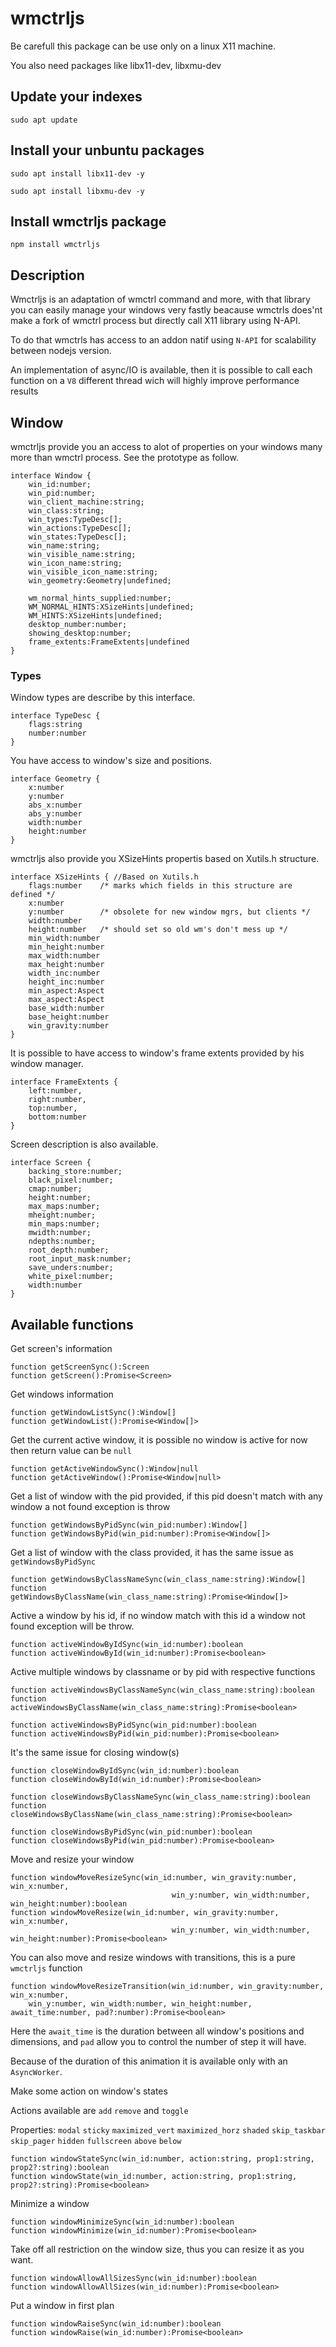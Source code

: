 # wmctrljs

Be carefull this package can be use only on a linux X11 machine.

You also need packages like libx11-dev, libxmu-dev

## Update your indexes
`sudo apt update`

## Install your unbuntu packages
`sudo apt install libx11-dev -y`

`sudo apt install libxmu-dev -y`

## Install wmctrljs package

`npm install wmctrljs`

## Description
Wmctrljs is an adaptation of wmctrl command and more, with that library you can easily manage your windows very fastly beacause wmctrls does'nt make a fork of wmctrl process but directly call X11 library using N-API. 

To do that wmctrls has access to an addon natif using `N-API` for scalability between nodejs version.

An implementation of async/IO is available, then it is possible to call each function on a `V8` different thread wich will highly improve performance results 

## Window

wmctrljs provide you an access to alot of properties on your windows many more than wmctrl process.
See the prototype as follow.
```TS
interface Window {
    win_id:number;
    win_pid:number;
    win_client_machine:string;
    win_class:string;
    win_types:TypeDesc[];
    win_actions:TypeDesc[];
    win_states:TypeDesc[];
    win_name:string;
    win_visible_name:string;
    win_icon_name:string;
    win_visible_icon_name:string;
    win_geometry:Geometry|undefined;

    wm_normal_hints_supplied:number;
    WM_NORMAL_HINTS:XSizeHints|undefined;
    WM_HINTS:XSizeHints|undefined;
    desktop_number:number;
    showing_desktop:number;
    frame_extents:FrameExtents|undefined
}
```

### Types

Window types are describe by this interface.
```TS
interface TypeDesc {
    flags:string
    number:number
}
```

You have access to window's size and positions.
```TS
interface Geometry {
    x:number
    y:number
    abs_x:number
    abs_y:number
    width:number
    height:number
}
```
wmctrljs also provide you XSizeHints propertis based on Xutils.h structure.

```TS 
interface XSizeHints { //Based on Xutils.h
    flags:number	/* marks which fields in this structure are defined */
    x:number
    y:number		/* obsolete for new window mgrs, but clients */
    width:number
    height:number	/* should set so old wm's don't mess up */
    min_width:number
    min_height:number
    max_width:number
    max_height:number
    width_inc:number
    height_inc:number
    min_aspect:Aspect 
    max_aspect:Aspect
    base_width:number
    base_height:number
    win_gravity:number
}
```

It is possible to have access to window's frame extents provided by his window manager.

```TS
interface FrameExtents {
    left:number,
    right:number,
    top:number,
    bottom:number
}
```

Screen description is also available.
```TS
interface Screen {
    backing_store:number;
    black_pixel:number;
    cmap:number;
    height:number;
    max_maps:number;
    mheight:number;
    min_maps:number;
    mwidth:number;
    ndepths:number;
    root_depth:number;
    root_input_mask:number;
    save_unders:number;
    white_pixel:number;
    width:number
}
```

## Available functions

Get screen's information
```TS
function getScreenSync():Screen
function getScreen():Promise<Screen>
```

Get windows information
```TS
function getWindowListSync():Window[]
function getWindowList():Promise<Window[]>
```

Get the current active window, it is possible no window is active for now then return value can be `null`
```TS
function getActiveWindowSync():Window|null
function getActiveWindow():Promise<Window|null>
```

Get a list of window with the pid provided, if this pid doesn't match with any window a not found exception is throw
```TS
function getWindowsByPidSync(win_pid:number):Window[]
function getWindowsByPid(win_pid:number):Promise<Window[]>
```

Get a list of window with the class provided, it has the same issue as `getWindowsByPidSync`
```TS
function getWindowsByClassNameSync(win_class_name:string):Window[]
function getWindowsByClassName(win_class_name:string):Promise<Window[]>
```

Active a window by his id, if no window match with this id a window not found exception will be throw.
```TS
function activeWindowByIdSync(win_id:number):boolean
function activeWindowById(win_id:number):Promise<boolean>
```

Active multiple windows by classname or by pid with respective functions
```TS
function activeWindowsByClassNameSync(win_class_name:string):boolean
function activeWindowsByClassName(win_class_name:string):Promise<boolean>

function activeWindowsByPidSync(win_pid:number):boolean
function activeWindowsByPid(win_pid:number):Promise<boolean>
```

It's the same issue for closing window(s)
```TS
function closeWindowByIdSync(win_id:number):boolean
function closeWindowById(win_id:number):Promise<boolean>

function closeWindowsByClassNameSync(win_class_name:string):boolean
function closeWindowsByClassName(win_class_name:string):Promise<boolean>

function closeWindowsByPidSync(win_pid:number):boolean
function closeWindowsByPid(win_pid:number):Promise<boolean>
```

Move and resize your window
```TS
function windowMoveResizeSync(win_id:number, win_gravity:number, win_x:number, 
                                    win_y:number, win_width:number, win_height:number):boolean
function windowMoveResize(win_id:number, win_gravity:number, win_x:number, 
                                    win_y:number, win_width:number, win_height:number):Promise<boolean>
```

You can also move and resize windows with transitions, this is a pure `wmctrljs` function
```TS
function windowMoveResizeTransition(win_id:number, win_gravity:number, win_x:number, 
    win_y:number, win_width:number, win_height:number, await_time:number, pad?:number):Promise<boolean>
```
Here the `await_time` is the duration between all window's positions and dimensions, and `pad` allow you to control the number of step it will have.

Because of the duration of this animation it is available only with an `AsyncWorker`.

Make some action on window's states

Actions available are `add` `remove` and `toggle`

Properties: `modal`  `sticky` `maximized_vert` `maximized_horz` `shaded` `skip_taskbar` `skip_pager` `hidden` `fullscreen` `above` `below`

```TS
function windowStateSync(win_id:number, action:string, prop1:string, prop2?:string):boolean
function windowState(win_id:number, action:string, prop1:string, prop2?:string):Promise<boolean>
```

Minimize a window
```TS
function windowMinimizeSync(win_id:number):boolean
function windowMinimize(win_id:number):Promise<boolean>
```

Take off all restriction on the window size, thus you can resize it as you want.
```TS
function windowAllowAllSizesSync(win_id:number):boolean
function windowAllowAllSizes(win_id:number):Promise<boolean>
```

Put a window in first plan
```TS
function windowRaiseSync(win_id:number):boolean
function windowRaise(win_id:number):Promise<boolean>
```